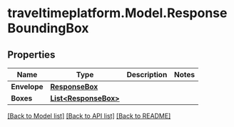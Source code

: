 
# traveltimeplatform.Model.ResponseBoundingBox

## Properties

Name | Type | Description | Notes
------------ | ------------- | ------------- | -------------
**Envelope** | [**ResponseBox**](ResponseBox.md) |  | 
**Boxes** | [**List&lt;ResponseBox&gt;**](ResponseBox.md) |  | 

[[Back to Model list]](../README.md#documentation-for-models)
[[Back to API list]](../README.md#documentation-for-api-endpoints)
[[Back to README]](../README.md)


